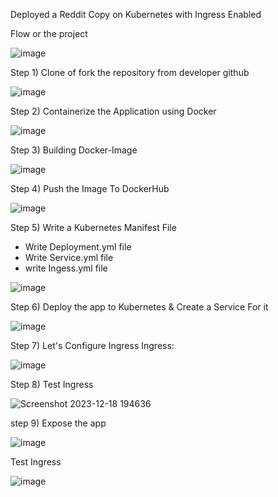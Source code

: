 Deployed a Reddit Copy on Kubernetes with Ingress Enabled

Flow or the project 

![image](https://github.com/Dilipkumar-M/reddit-clone/assets/84618503/487539d5-536c-4717-997e-1d8fb3bb64ed)

Step 1) Clone of fork the repository from developer github

![image](https://github.com/Dilipkumar-M/reddit-clone/assets/84618503/c86dc129-7ede-459e-a942-bb73ff7c95b6)

Step 2) Containerize the Application using Docker

![image](https://github.com/Dilipkumar-M/reddit-clone/assets/84618503/5c276fe8-92d5-4732-a387-db9565757689)


Step 3) Building Docker-Image

![image](https://github.com/Dilipkumar-M/reddit-clone/assets/84618503/ebf2457a-5d05-43d6-80b9-dc7b0a44f547)

Step 4) Push the Image To DockerHub

![image](https://github.com/Dilipkumar-M/reddit-clone/assets/84618503/723b1294-21af-4597-a98e-53f0f56ecfa0)

Step 5) Write a Kubernetes Manifest File

* Write Deployment.yml file
* Write Service.yml file
* write Ingess.yml file
  
![image](https://github.com/Dilipkumar-M/reddit-clone/assets/84618503/571998a9-1b26-450c-b57f-1c37b1fae7bc)

Step 6) Deploy the app to Kubernetes & Create a Service For it

![image](https://github.com/Dilipkumar-M/reddit-clone/assets/84618503/9d74467b-3213-4aa7-b2bd-1e4ad5312323)

Step 7) Let's Configure Ingress
Ingress:

![image](https://github.com/Dilipkumar-M/reddit-clone/assets/84618503/dea81cdf-16bb-447c-875b-e9d6cb878ef9)

Step 8) Test Ingress

![Screenshot 2023-12-18 194636](https://github.com/Dilipkumar-M/reddit-clone/assets/84618503/a7cafcb4-31b3-4a89-b4b8-ccd70760725b)


step 9) Expose the app

![image](https://github.com/Dilipkumar-M/reddit-clone/assets/84618503/f88f9282-2de3-406b-89bd-7a70915f57c7)





Test Ingress

![image](https://github.com/Dilipkumar-M/reddit-clone/assets/84618503/d7bb481d-e6f0-40c3-a3b9-21c0ba78b623)








